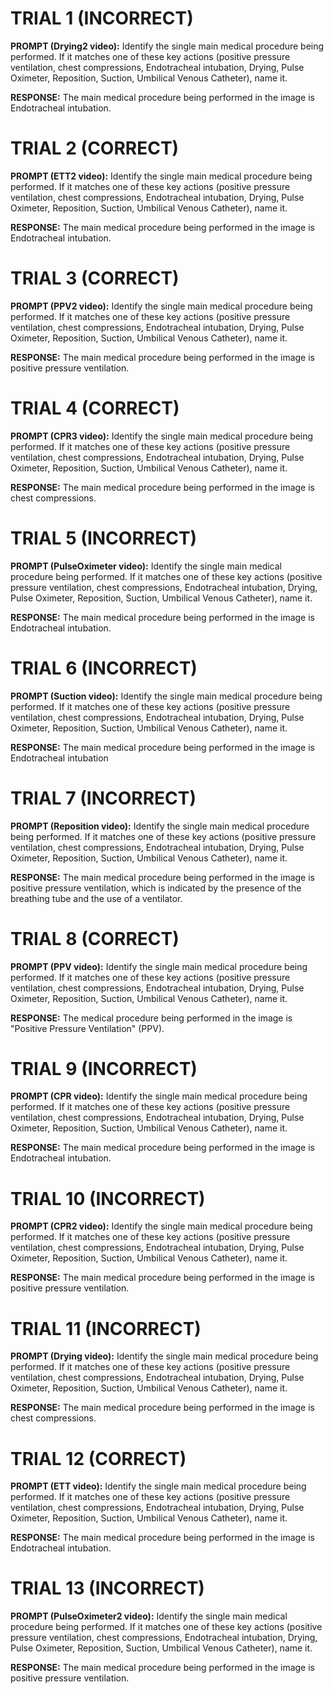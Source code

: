 # TRIAL 1 (INCORRECT)
**PROMPT (Drying2 video):** 
Identify the single main medical procedure being performed. If it matches one of these key actions (positive pressure ventilation, chest compressions, Endotracheal intubation, Drying, Pulse Oximeter, Reposition, Suction, Umbilical Venous Catheter), name it.

**RESPONSE:** 
The main medical procedure being performed in the image is Endotracheal intubation.

# TRIAL 2 (CORRECT)
**PROMPT (ETT2 video):** 
Identify the single main medical procedure being performed. If it matches one of these key actions (positive pressure ventilation, chest compressions, Endotracheal intubation, Drying, Pulse Oximeter, Reposition, Suction, Umbilical Venous Catheter), name it.

**RESPONSE:** 
The main medical procedure being performed in the image is Endotracheal intubation.

# TRIAL 3 (CORRECT)
**PROMPT (PPV2 video):** 
Identify the single main medical procedure being performed. If it matches one of these key actions (positive pressure ventilation, chest compressions, Endotracheal intubation, Drying, Pulse Oximeter, Reposition, Suction, Umbilical Venous Catheter), name it.

**RESPONSE:** 
The main medical procedure being performed in the image is positive pressure ventilation.

# TRIAL 4 (CORRECT)
**PROMPT (CPR3 video):** 
Identify the single main medical procedure being performed. If it matches one of these key actions (positive pressure ventilation, chest compressions, Endotracheal intubation, Drying, Pulse Oximeter, Reposition, Suction, Umbilical Venous Catheter), name it.

**RESPONSE:**
The main medical procedure being performed in the image is chest compressions.

# TRIAL 5 (INCORRECT)
**PROMPT (PulseOximeter video):** 
Identify the single main medical procedure being performed. If it matches one of these key actions (positive pressure ventilation, chest compressions, Endotracheal intubation, Drying, Pulse Oximeter, Reposition, Suction, Umbilical Venous Catheter), name it.

**RESPONSE:**
The main medical procedure being performed in the image is Endotracheal intubation.

# TRIAL 6 (INCORRECT)
**PROMPT (Suction video):** 
Identify the single main medical procedure being performed. If it matches one of these key actions (positive pressure ventilation, chest compressions, Endotracheal intubation, Drying, Pulse Oximeter, Reposition, Suction, Umbilical Venous Catheter), name it.

**RESPONSE:**
The main medical procedure being performed in the image is Endotracheal intubation

# TRIAL 7 (INCORRECT)
**PROMPT (Reposition video):** 
Identify the single main medical procedure being performed. If it matches one of these key actions (positive pressure ventilation, chest compressions, Endotracheal intubation, Drying, Pulse Oximeter, Reposition, Suction, Umbilical Venous Catheter), name it.

**RESPONSE:**
The main medical procedure being performed in the image is positive pressure ventilation, which is indicated by the presence of the breathing tube and the use of a ventilator.

# TRIAL 8 (CORRECT)
**PROMPT (PPV video):** 
Identify the single main medical procedure being performed. If it matches one of these key actions (positive pressure ventilation, chest compressions, Endotracheal intubation, Drying, Pulse Oximeter, Reposition, Suction, Umbilical Venous Catheter), name it.

**RESPONSE:**
The medical procedure being performed in the image is "Positive Pressure Ventilation" (PPV).

# TRIAL 9 (INCORRECT)
**PROMPT (CPR video):** 
Identify the single main medical procedure being performed. If it matches one of these key actions (positive pressure ventilation, chest compressions, Endotracheal intubation, Drying, Pulse Oximeter, Reposition, Suction, Umbilical Venous Catheter), name it.

**RESPONSE:**
The main medical procedure being performed in the image is Endotracheal intubation.

# TRIAL 10 (INCORRECT)
**PROMPT (CPR2 video):** 
Identify the single main medical procedure being performed. If it matches one of these key actions (positive pressure ventilation, chest compressions, Endotracheal intubation, Drying, Pulse Oximeter, Reposition, Suction, Umbilical Venous Catheter), name it.

**RESPONSE:**
The main medical procedure being performed in the image is positive pressure ventilation.

# TRIAL 11 (INCORRECT)
**PROMPT (Drying video):** 
Identify the single main medical procedure being performed. If it matches one of these key actions (positive pressure ventilation, chest compressions, Endotracheal intubation, Drying, Pulse Oximeter, Reposition, Suction, Umbilical Venous Catheter), name it.

**RESPONSE:**
The main medical procedure being performed in the image is chest compressions.

# TRIAL 12 (CORRECT)
**PROMPT (ETT video):** 
Identify the single main medical procedure being performed. If it matches one of these key actions (positive pressure ventilation, chest compressions, Endotracheal intubation, Drying, Pulse Oximeter, Reposition, Suction, Umbilical Venous Catheter), name it.

**RESPONSE:**
The main medical procedure being performed in the image is Endotracheal intubation.

# TRIAL 13 (INCORRECT)
**PROMPT (PulseOximeter2 video):** 
Identify the single main medical procedure being performed. If it matches one of these key actions (positive pressure ventilation, chest compressions, Endotracheal intubation, Drying, Pulse Oximeter, Reposition, Suction, Umbilical Venous Catheter), name it.

**RESPONSE:**
The main medical procedure being performed in the image is positive pressure ventilation.